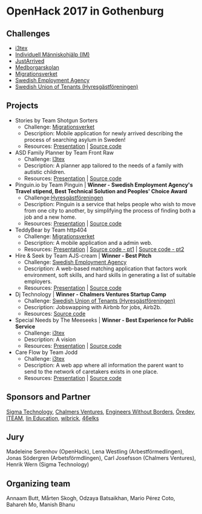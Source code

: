 # OpenHack 2017 in Gothenburg

## Challenges
* [i3tex](../Challenges/i3tex_2017.md)
* [Individuell Människohjälp (IM)](../Challenges/IM_2017.md)
* [JustArrived](../Challenges/JustArrived_2017.md)
* [Medborgarskolan](../Challenges/Medborgarskolan_2017.md)
* [Migrationsverket](../Challenges/Migrationsverket_2017.md)
* [Swedish Employment Agency](../Challenges/SwedishEmploymentAgency_2017b.md)
* [Swedish Union of Tenants (Hyresgästföreningen)](../Challenges/SwedishTenantsUnion_2017.md)

## Projects
* Stories by Team Shotgun Sorters
  * Challenge: [Migrationsverket](../Challenges/SwedishMigrationAgency_2017.md)
  * Description: Mobile application for newly arrived describing the process of searching asylum in Sweden!
  * Resources: [Presentation](Presentations/ShotgunSorters.pdf) | [Source code](https://github.com/OpenHackC4H/2017-Gothenburg-ShotgunSorters)
* ASD Family Planner by Team Front Raw
  * Challenge: [I3tex](../Challenges/I3tex_2017.md)
  * Description: A planner app tailored to the needs of a family with autistic children.
  * Resources: [Presentation](Presentations/FrontRaw.pptx) | [Source code](https://github.com/OpenHackC4H/2017-Gothenburg-FrontRaw)
* Pinguin.io by Team Pinguin | **Winner - Swedish Employment Agency's Travel stipend, Best Technical Solution and Peoples' Choice Award**
  * Challenge:[Hyresgästföreningen](../Challenges/Hyresgastforeningen_2017)
  * Description: Pinguin is a service that helps people who wish to move from one city to another, by simplifying the process of finding both a job and a new home.
  * Resources: [Presentation](Presentations/Pinguin.pdf) | [Source code](https://github.com/OpenHackC4H/2017-Gothenburg-Pinguin)
* TeddyBear by Team http404
  * Challenge: [Migrationsverket](../Challenges/SwedishMigrationAgency_2017.md)
  * Description: A mobile application and a admin web.
  * Resources: [Presentation](Presentations/http404.pptx) | [Source code - pt1](https://github.com/OpenHackC4H/2017-Gothenburg-http404-MG2) | [Source code - pt2](https://github.com/OpenHackC4H/2017-Gothenburg-http404-db-api-admin)
* Hire & Seek by Team AJS-cream | **Winner - Best Pitch**
  * Challenge: [Swedish Employment Agency](../Challenges/SwedishEmploymentAgency_2017b.md)
  * Description: A web-based matching application that factors work environment, soft skills, and hard skills in generating a list of suitable employers.
  * Resources: [Presentation](Presentations/HireAndSeek.pptx) | [Source code](https://github.com/OpenHackC4H/2017-Gothenburg-HireAndSeek)
* Dj Technology | **Winner - Chalmers Ventures Startup Camp**
  * Challenge: [Swedish Union of Tenants (Hyresgästföreningen)](../Challenges/SwedishTenantsUnion_2017.md)
  * Description: Jobswapping with Airbnb for jobs, Airb2b.
  * Resources: [Source code](https://github.com/OpenHackC4H/2017-Gothenburg-DjTechnology)
* Special Needs by The Meeseeks | **Winner - Best Experience for Public Service**
  * Challenge: [i3tex](../Challenges/i3tex_2017.md)
  * Description: A vision
  * Resources: [Presentation](Presentations/SpecialNeeds.pptx) | [Source code](https://github.com/OpenHackC4H/2017-Gothenburg-SpecialNeeds)
* Care Flow by Team Jodd
  * Challenge: [i3tex](../Challenges/i3tex_2017.md)
  * Description: A web app where all information the parent want to send to the network of caretakers exists in one place.
  * Resources: [Presentation](Presentations/CareFlow.pptx) | [Source code](https://github.com/OpenHackC4H/2017-Gothenburg-CareFlow)

## Sponsors and Partner
[Sigma Technology](http://sigmatechnology.se/), [Chalmers Ventures](http://www.chalmersventures.com/), [Engineers Without Borders](http://www.ingenjorerutangranser.se/), [Öredev](http://www.oredev.org/2017), [ITEAM](https://iteam.se/), [lin Education](http://lineducation.se/), [wibrick](http://wibrick.se/), [46elks](https://46elks.com/)

## Jury
Madeleine Serenhov (OpenHack), Lena Westling (Arbestförmedlingen), Jonas Södergren (Arbetsförmdlingen), Carl Josefsson (Chalmers Ventures), Henrik Wern (Sigma Technology)

## Organizing team
Annaam Butt, Mårten Skogh, Odzaya Batsaikhan, Mario Pérez Coto, Bahareh Mo, Manish Bhanu
